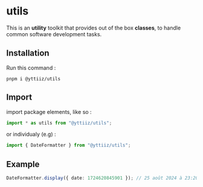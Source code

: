 # utils

This is an **utility** toolkit that provides out of the box **classes**, to handle common software development tasks.

## Installation

Run this command :

```
pnpm i @yttiiz/utils
```

## Import

import package elements, like so :

```ts
import * as utils from "@yttiiz/utils";
```

or individualy (e.g) :

```ts
import { DateFormatter } from "@yttiiz/utils";
```

## Example

```ts
DateFormatter.display({ date: 1724620845901 }); // 25 août 2024 à 23:20
```
